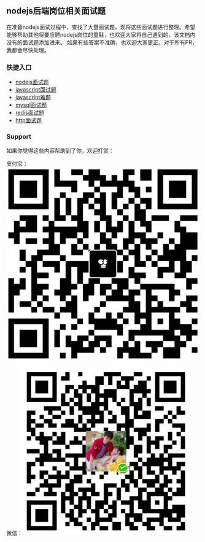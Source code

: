 ## nodejs后端岗位相关面试题

在准备nodejs面试过程中，查找了大量面试题，现将这些面试题进行整理。希望能够帮助其他将要应聘nodejs岗位的童鞋，也欢迎大家将自己遇到的，该文档内没有的面试题添加进来。 如果有些答案不准确，也欢迎大家更正。对于所有PR，我都会尽快处理。

### 快捷入口

* [nodejs面试题](nodejs.md)
* [javascript面试题](javascript.md)
* [javascript难题](https://github.com/silenceboychen/javascript-puzzlers)
* [mysql面试题](mysql.md)
* [redis面试题](redis.md)
* [http面试题](http.md)

### Support

如果你觉得这些内容帮助到了你，欢迎打赏：

支付宝：![](./images/alipay.png)

微信：![](./images/wechatpay.png)
